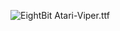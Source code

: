 ![EightBit Atari-Viper.ttf](https://github.com/ChoccyHobNob/EightBit-Atari-Fonts/blob/master/V/EightBit%20Atari-Viper-sample.png "EightBit Atari-Viper.ttf")